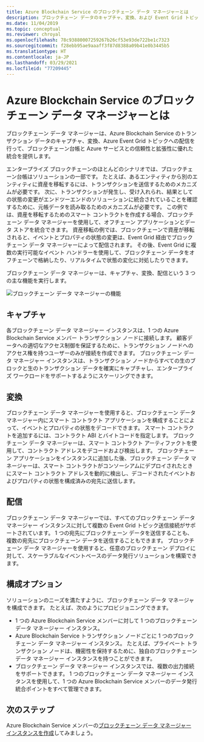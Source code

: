 ```yaml
---
title: Azure Blockchain Service のブロックチェーン データ マネージャーとは
description: ブロックチェーン データのキャプチャ、変換、および Event Grid トピックへの配信を行うブロックチェーン データ マネージャー。
ms.date: 11/04/2019
ms.topic: conceptual
ms.reviewer: chroyal
ms.openlocfilehash: 78c93880007259267b26cf53e93de722be1c7323
ms.sourcegitcommit: f28ebb95ae9aaaff3f87d8388a09b41e0b3445b5
ms.translationtype: HT
ms.contentlocale: ja-JP
ms.lasthandoff: 03/29/2021
ms.locfileid: "77209445"
---
```

# <a name="what-is-blockchain-data-manager-for-azure-blockchain-service"></a>Azure Blockchain Service のブロックチェーン データ マネージャーとは

ブロックチェーン データ マネージャーは、Azure Blockchain Service のトランザクション データのキャプチャ、変換、Azure Event Grid トピックへの配信を行って、ブロックチェーン台帳と Azure サービスとの信頼性と拡張性に優れた統合を提供します。

エンタープライズ ブロックチェーンのほとんどのシナリオでは、ブロックチェーン台帳はソリューションの一部です。 たとえば、あるエンティティから別のエンティティに資産を移転するには、トランザクションを送信するためのメカニズムが必要です。 次に、トランザクションが発生し、受け入れられ、結果としての状態の変更がエンドツーエンドのソリューションに統合されていることを確認するために、元帳データを読み取るためのメカニズムが必要です。 この例では、資産を移転するためのスマート コントラクトを作成する場合、ブロックチェーン データ マネージャーを使用して、オフチェーン アプリケーションとデータ ストアを統合できます。 資産移転の例では、ブロックチェーンで資産が移転されると、イベントとプロパティの状態の変更は、Event Grid 経由でブロックチェーン データ マネージャーによって配信されます。 その後、Event Grid に複数の実行可能なイベント ハンドラーを使用して、ブロックチェーン データをオフチェーンで格納したり、リアルタイムで状態の変化に対処したりできます。

ブロックチェーン データ マネージャーは、キャプチャ、変換、配信という 3 つの主な機能を実行します。

![ブロックチェーン データ マネージャーの機能](./media/data-manager/functions.png)

## <a name="capture"></a>キャプチャ

各ブロックチェーン データ マネージャー インスタンスは、1 つの Azure Blockchain Service メンバー トランザクション ノードに接続します。 顧客データへの適切なアクセス制御を保証するために、トランザクション ノードへのアクセス権を持つユーザーのみが接続を作成できます。 ブロックチェーン データ マネージャー インスタンスは、トランザクション ノードからすべての生のブロックと生のトランザクション データを確実にキャプチャし、エンタープライズ ワークロードをサポートするようにスケーリングできます。

## <a name="transform"></a>変換

ブロックチェーン データ マネージャーを使用すると、ブロックチェーン データ マネージャー内にスマート コントラクト アプリケーションを構成することによって、イベントとプロパティの状態をデコードできます。 スマート コントラクトを追加するには、コントラクト ABI とバイトコードを指定します。 ブロックチェーン データ マネージャーは、スマート コントラクト アーティファクトを使用して、コントラクト アドレスをデコードおよび検出します。 ブロックチェーン アプリケーションをインスタンスに追加した後、ブロックチェーン データ マネージャーは、スマート コントラクトがコンソーシアムにデプロイされたときにスマート コントラクト アドレスを動的に検出し、デコードされたイベントおよびプロパティの状態を構成済みの宛先に送信します。

## <a name="deliver"></a>配信

ブロックチェーン データ マネージャーでは、すべてのブロックチェーン データ マネージャー インスタンスに対して複数の Event Grid トピック送信接続がサポートされています。 1 つの宛先にブロックチェーン データを送信することも、複数の宛先にブロックチェーン データを送信することもできます。 ブロックチェーン データ マネージャーを使用すると、任意のブロックチェーン デプロイに対して、スケーラブルなイベントベースのデータ発行ソリューションを構築できます。

## <a name="configuration-options"></a>構成オプション

ソリューションのニーズを満たすように、ブロックチェーン データ マネージャを構成できます。 たとえば、次のようにプロビジョニングできます。

* 1 つの Azure Blockchain Service メンバーに対して 1 つのブロックチェーン データ マネージャー インスタンス。
* Azure Blockchain Service トランザクション ノードごとに 1 つのブロックチェーン データ マネージャー インスタンス。 たとえば、プライベート トランザクション ノードは、機密性を保持するために、独自のブロックチェーン データ マネージャー インスタンスを持つことができます。
* ブロックチェーン データ マネージャー インスタンスでは、複数の出力接続をサポートできます。 1 つのブロックチェーン データ マネージャー インスタンスを使用して、1 つの Azure Blockchain Service メンバーのデータ発行統合ポイントをすべて管理できます。

## <a name="next-steps"></a>次のステップ

Azure Blockchain Service メンバーの[ブロックチェーン データ マネージャー インスタンスを作成](data-manager-portal.md)してみましょう。
